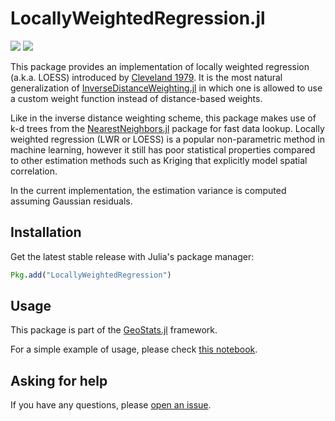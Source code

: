 # LocallyWeightedRegression.jl

[![][travis-img]][travis-url] [![][julia-pkg-img]][julia-pkg-url]

This package provides an implementation of locally weighted regression (a.k.a. LOESS) introduced by
[Cleveland 1979](http://www.stat.washington.edu/courses/stat527/s13/readings/Cleveland_JASA_1979.pdf).
It is the most natural generalization of [InverseDistanceWeighting.jl](https://github.com/juliohm/InverseDistanceWeighting.jl)
in which one is allowed to use a custom weight function instead of distance-based weights.

Like in the inverse distance weighting scheme, this package makes use of k-d trees from the
[NearestNeighbors.jl](https://github.com/KristofferC/NearestNeighbors.jl) package for fast data
lookup. Locally weighted regression (LWR or LOESS) is a popular non-parametric method in machine
learning, however it still has poor statistical properties compared to other estimation methods
such as Kriging that explicitly model spatial correlation.

In the current implementation, the estimation variance is computed assuming Gaussian residuals.

## Installation

Get the latest stable release with Julia's package manager:

```julia
Pkg.add("LocallyWeightedRegression")
```

## Usage

This package is part of the [GeoStats.jl](https://github.com/juliohm/GeoStats.jl) framework.

For a simple example of usage, please check [this notebook](docs/Usage.ipynb).

## Asking for help

If you have any questions, please [open an issue](https://github.com/juliohm/LocallyWeightedRegression.jl/issues).

[travis-img]: https://travis-ci.org/juliohm/LocallyWeightedRegression.jl.svg?branch=master
[travis-url]: https://travis-ci.org/juliohm/LocallyWeightedRegression.jl

[julia-pkg-img]: http://pkg.julialang.org/badges/LocallyWeightedRegression_0.6.svg
[julia-pkg-url]: http://pkg.julialang.org/?pkg=LocallyWeightedRegression
